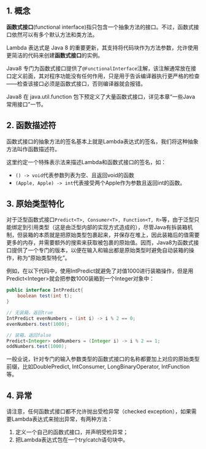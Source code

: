 ## 1. 概念

**函数式接口**(functional interface)指只包含一个抽象方法的接口。不过，函数式接口依然可以有多个默认方法和类方法。

Lambda 表达式是 Java 8 的重要更新，其支持将代码块作为方法参数，允许使用更简洁的代码来创建**函数式接口**的实例。

Java8 专门为函数式接口提供了`@FunctionalInterface`注解，该注解通常放在接口定义前面，其对程序功能没有任何作用，只是用于告诉编译器执行更严格的检查——检查该接口必须是函数式接口，否则编译器就会报错。

Java8 在 java.util.function 包下预定义了大量函数式接口，详见本章“一些Java常用接口”一节。

## 2. 函数描述符

函数式接口的抽象方法的签名基本上就是Lambda表达式的签名，我们将这种抽象方法叫作函数描述符。

这里约定一个特殊表示法来描述Lambda和函数式接口的签名，如：

- `() -> void`代表参数列表为空、且返回void的函数
- `(Apple, Apple) -> int`代表接受两个Apple作为参数且返回int的函数。

## 3. 原始类型特化

对于泛型函数式接口`Predict<T>, Consumer<T>, Function<T, R>`等，由于泛型只能绑定到引用类型（这是由泛型内部的实现方式造成的），尽管Java有拆装箱机制，但装箱的本质就是把原始类型包裹起来，并保存在堆上，因此装箱后的值需要更多的内存，并需要额外的搜索来获取被包裹的原始值。因而，Java8为函数式接口提供了一个专门的版本，以便在输入和输出都是原始类型时避免自动装箱的操作，称为“原始类型特化”。

例如，在以下代码中，使用IntPredict就避免了对值1000进行装箱操作，但是用Predict\<Integer>就会把参数1000装箱到一个Integer对象中：

```java
public interface IntPredict{
    boolean test(int t);
}

// 无装箱，返回true
IntPredict evenNumbers = (int i) -> i % 2 == 0;
evenNumbers.test(1000);

// 装箱，返回false
Predict<Integer> oddNumbers = (Integer i) -> i % 2 == 1;
oddNumbers.test(1000);
```

一般业说，针对专门的输入参数类型的函数式接口的名称都要加上对应的原始类型前缀，比如DoublePredict, IntConsumer, LongBinaryOperator, IntFunction等。

## 4. 异常

请注意，任何函数式接口都不允许抛出受检异常（checked exception），如果需要Lambda表达式来抛出异常，有两种方法：

1. 定义一个自己的函数式接口，并声明受检异常；
2. 把Lambda表达式包在一个try/catch语句块中。